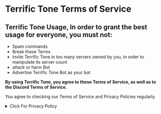 # Terrific Tone Terms of Service

## Terrific Tone Usage, In order to grant the best usage for everyone, you must not:
- Spam commands
- Break these Terms
- Invite Terrific Tone in too many servers owned by you, in order to manipulate its server count
- attack or harm Bot
- Advertise Terrific Tone Bot as your bot

<b>By using Terrific Tone, you agree to these Terms of Service, as well as to the Discord Terms of Service.</b>

You agree to checking our Terms of Service and Privacy Policies regularly.

<details><summary>Click For Privacy Policy</summary>
<p>

## Terrific Tone Privacy Policy

- Here is [Privacy Policy](https://github.com/Enterprise-ir/Terrific-Tone-TOS/blob/main/Privacy%20Policy.md)
</p>
</details>

